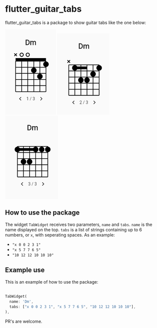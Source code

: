 # flutter_guitar_tabs
 
 flutter_guitar_tabs is a package to show guitar tabs like the one below:

 ![Example 1](images/example1.png)
 ![Example 1](images/example2.png)
 ![Example 1](images/example3.png)

## How to use the package

The widget `TabWidget` receives two parameters, `name` and `tabs`.
`name` is the name displayed on the top.
`tabs` is a list of strings containing up to 6 numbers, or `x`, with seperating spaces.
As an example:

- `"x 0 0 2 3 1"`
- `"x 5 7 7 6 5"`
- `"10 12 12 10 10 10"`

## Example use

This is an example of how to use the package:

```dart

TabWidget(
  name: 'Dm',
  tabs: ["x 0 0 2 3 1", "x 5 7 7 6 5", "10 12 12 10 10 10"],
),

```


PR's are welcome.

